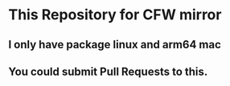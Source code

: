# This Repository for CFW mirror

## I only have package linux and arm64 mac

## You could submit Pull Requests to this.
